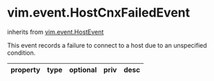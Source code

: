 vim.event.HostCnxFailedEvent
============================
inherits from [vim.event.HostEvent](docs/vim.event.HostEvent.md)


This event records a failure to connect to a host   due to an unspecified condition.

| property | type | optional | priv | desc |
|:---------|:-----|:---------|:-----|:-----|


